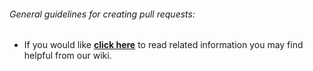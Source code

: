 ###### General guidelines for creating pull requests:

* If you would like [**click here**](https://github.com/bivious/k-plus/wiki/Contributing-code-to-KVIrc's-repositories) to read related information you may find helpful from our wiki.
